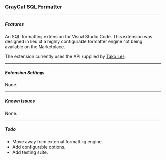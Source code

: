 ### GrayCat SQL Formatter

---
##### Features

An SQL formatting extension for Visual Studio Code.
This extension was designed in lieu of a highly configurable formatter engine not being available on the Marketplace.

The extension currently uses the API supplied by [Tako Lee](https://github.com/sqlparser/sql-pretty-printer/wiki/SQL-FaaS#2-api).

---
##### Extension Settings

None.

---
##### Known Issues

None.

---
##### Todo

- Move away from external formatting engine.
- Add configurable options.
- Add testing suite.